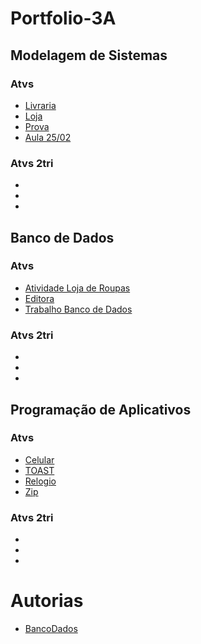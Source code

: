 # Portfolio-3A

## Modelagem de Sistemas
### Atvs

- [Livraria](Modelagem%20de%20Sistemas/AtvsDiagrama/IMG-20220218-WA0017.jpg)
- [Loja](Modelagem%20de%20Sistemas/AtvsDiagrama/Lojinhaaa.drawio.png)
- [Prova](Modelagem%20de%20Sistemas/AtvsDiagrama/Untitled%20Diagram.drawio.png)
- [Aula 25/02](Modelagem%20de%20Sistemas/AtvsDiagrama/carro_plataforma_motor.drawio.png)

### Atvs 2tri

- []()
- []()
- []()


## Banco de Dados 
### Atvs 

- [Atividade Loja de Roupas](Banco%20de%20Dados/Atvs/Atividade%20Loja%20de%20Roupas)
- [Editora](Banco%20de%20Dados/Atvs/Captura%20de%20Tela%20(3).png)
- [Trabalho Banco de Dados](Banco%20de%20Dados/Atvs/Trabalho%20Banco%20de%20Dados)

### Atvs 2tri 

- []()
- []()
- []()

## Programação de Aplicativos
### Atvs

- [Celular](Programação%20de%20Aplicativos/Atvs/Captura%20de%20Tela%20(1).png)
- [TOAST](Programação%20de%20Aplicativos/Atvs/Captura%20de%20Tela%20(2).jpg)
- [Relogio](Programação%20de%20Aplicativos/Atvs/Relógio.zip)
- [Zip](Programação%20de%20Aplicativos/Atvs/zip.zip)

### Atvs 2tri

- []()
- []()
- []()

# Autorias
- [BancoDados](Banco%20de%20Dados/Atvs/AutoriaResumo.sql)

